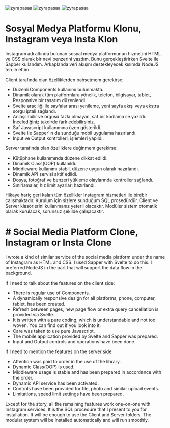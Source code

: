 ![zyrapasaa](https://cdn.discordapp.com/attachments/935903282843508776/944220737273733130/unknown.png)
![zyrapasaa](https://cdn.discordapp.com/attachments/935903282843508776/943148517940166666/unknown.png)
![zyrapasaa](https://cdn.discordapp.com/attachments/935903282843508776/944149174415405087/unknown.png)


# Sosyal Medya Platformu Klonu, Instagram veya Insta Klon

Instagram adı altında bulunan sosyal medya platformunun hizmetini HTML ve CSS olarak bir nevi benzerini yazdım. Bunu gerçekleştirirken Svelte ile Sapper kullandım. Arkaplanda veri akışını destekleyecek kısımda NodeJS tercih ettim.

Client tarafında olan özelliklerden bahsetmem gerekirse:
- Düzenli Components kullanımı bulunmakta.
- Dinamik olarak tüm platformlara yönelik, telefon, bilgisayar, tablet, Responsive bir tasarım düzenlendi.
- Svelte aracılığı ile sayfalar arası yenileme, yeni sayfa akışı veya ekstra sorgu iptali sağlandı. 
- Anlaşılabilir ve örgüsü fazla olmayan, saf bir kodlama ile yazıldı. İncelediğiniz takdirde fark edebilirsiniz.
- Saf Javascript kullanımına özen gösterildi.
- Svelte ile Sapper'ın da sunduğu mobil uygulama hazırlandı.
- Input ve Output kontrolleri, işlemleri yapıldı.

Server tarafında olan özelliklere değinmem gerekirse:
- Kütüphane kullanımında düzene dikkat edildi.
- Dinamik Class(OOP) kullanıldı.
- Middleware kullanımı stabil, düzene uygun olarak hazırlandı.
- Dinamik API servisi aktif edildi.
- Dosya, fotoğraf ve benzeri yükleme olaylarında kontroller sağlandı.
- Sınırlamalar, hız limit ayarları hazırlandı.

Hikaye hariç geri kalan tüm özellikler Instagram hizmetleri ile birebir çalışmaktadır. Kurulum için sizlere sunduğum SQL prosedürdür. Client ve Server klasörlerini kullanmanız yeterli olacaktır. Modüler sistem otomatik olarak kurulacak, sorunsuz şekilde çalışacaktır.

# # Social Media Platform Clone, Instagram or Insta Clone

I wrote a kind of similar service of the social media platform under the name of Instagram as HTML and CSS. I used Sapper with Svelte to do this. I preferred NodeJS in the part that will support the data flow in the background.

If I need to talk about the features on the client side:
- There is regular use of Components.
- A dynamically responsive design for all platforms, phone, computer, tablet, has been created.
- Refresh between pages, new page flow or extra query cancellation is provided via Svelte.
- It is written with a pure coding, which is understandable and not too woven. You can find out if you look into it.
- Care was taken to use pure Javascript.
- The mobile application provided by Svelte and Sapper was prepared.
- Input and Output controls and operations have been done.

If I need to mention the features on the server side:
- Attention was paid to order in the use of the library.
- Dynamic Class(OOP) is used.
- Middleware usage is stable and has been prepared in accordance with the order.
- Dynamic API service has been activated.
- Controls have been provided for file, photo and similar upload events.
- Limitations, speed limit settings have been prepared.

Except for the story, all the remaining features work one-on-one with Instagram services. It is the SQL procedure that I present to you for installation. It will be enough to use the Client and Server folders. The modular system will be installed automatically and will run smoothly.

